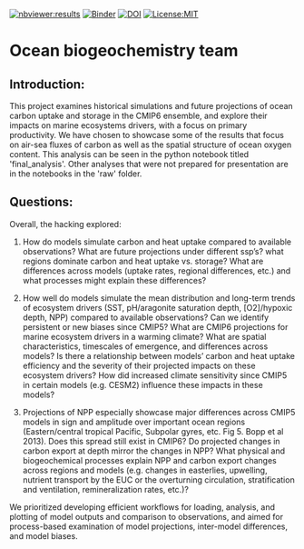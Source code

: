 [![nbviewer:results](https://img.shields.io/badge/nbviewer-results-orange)](https://nbviewer.jupyter.org/github/mfreilich1/cmip6hack-ocean-bgc/blob/master/notebooks/final_analysis.ipynb)
[![Binder](https://binder.pangeo.io/badge_logo.svg)](https://binder.pangeo.io/v2/gh/mfreilich1/cmip6hack-ocean-bgc/master?filepath=notebooks%2Ffinal_analysis.ipynb)
[![DOI](https://zenodo.org/badge/DOI/10.5281/zenodo.3559209.svg)](https://doi.org/10.5281/zenodo.3559209)
[![License:MIT](https://img.shields.io/badge/License-MIT-lightgray.svg?style=flt-square)](https://opensource.org/licenses/MIT)

# Ocean biogeochemistry team

## Introduction:
This project examines historical simulations and future projections of ocean carbon uptake and storage in the CMIP6 ensemble, and explore their impacts on marine ecosystems drivers, with a focus on primary productivity. We have chosen to showcase some of the results that focus on air-sea fluxes of carbon as well as the spatial structure of ocean oxygen content. This analysis can be seen in the python notebook titled 'final_analysis'. Other analyses that were not prepared for presentation are in the notebooks in the 'raw' folder.

## Questions:
Overall, the hacking explored:

1. How do models simulate carbon and heat uptake compared to available observations? What are future projections under different ssp’s? what regions dominate carbon and heat uptake vs. storage? What are differences across models (uptake rates, regional differences, etc.) and what processes might explain these differences?

2. How well do models simulate the mean distribution and long-term trends of ecosystem drivers (SST, pH/aragonite saturation depth, [O2]/hypoxic depth, NPP) compared to available observations? Can we identify persistent or new biases since CMIP5? What are CMIP6 projections for marine ecosystem drivers in a warming climate? What are spatial characteristics, timescales of emergence, and differences across models? Is there a relationship between models’ carbon and heat uptake efficiency and the severity of their projected impacts on these ecosystem drivers? How did increased climate sensitivity since CMIP5 in certain models (e.g. CESM2) influence these impacts in these models?

3. Projections of NPP especially showcase major differences across CMIP5 models in sign and amplitude over important ocean regions (Eastern/central tropical Pacific, Subpolar gyres, etc. Fig 5. Bopp et al 2013). Does this spread still exist in CMIP6? Do projected changes in carbon export at depth mirror the changes in NPP? What physical and biogeochemical processes explain NPP and carbon export changes across regions and models (e.g. changes in easterlies, upwelling, nutrient transport by the EUC or the overturning circulation, stratification and ventilation, remineralization rates, etc.)?

We prioritized developing efficient workflows for loading, analysis, and plotting of model outputs and comparison to observations, and aimed for process-based examination of model projections, inter-model differences, and model biases.
